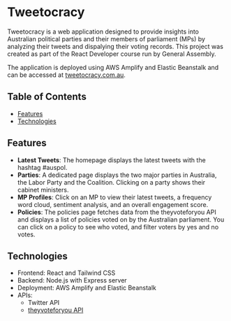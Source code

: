 # Tweetocracy

Tweetocracy is a web application designed to provide insights into Australian political parties and their members of parliament (MPs) by analyzing their tweets and dispalying their voting records. This project was created as part of the React Developer course run by General Assembly.

The application is deployed using AWS Amplify and Elastic Beanstalk and can be accessed at [tweetocracy.com.au](https://tweetocracy.com.au).

## Table of Contents

- [Features](#features)
- [Technologies](#technologies)

## Features

- **Latest Tweets**: The homepage displays the latest tweets with the hashtag #auspol.
- **Parties**: A dedicated page displays the two major parties in Australia, the Labor Party and the Coalition. Clicking on a party shows their cabinet ministers.
- **MP Profiles**: Click on an MP to view their latest tweets, a frequency word cloud, sentiment analysis, and an overall engagement score.
- **Policies**: The policies page fetches data from the theyvoteforyou API and displays a list of policies voted on by the Australian parliament. You can click on a policy to see who voted, and filter voters by yes and no votes.

## Technologies

- Frontend: React and Tailwind CSS
- Backend: Node.js with Express server
- Deployment: AWS Amplify and Elastic Beanstalk
- APIs:
  - Twitter API
  - [theyvoteforyou API](https://theyvoteforyou.org.au)



